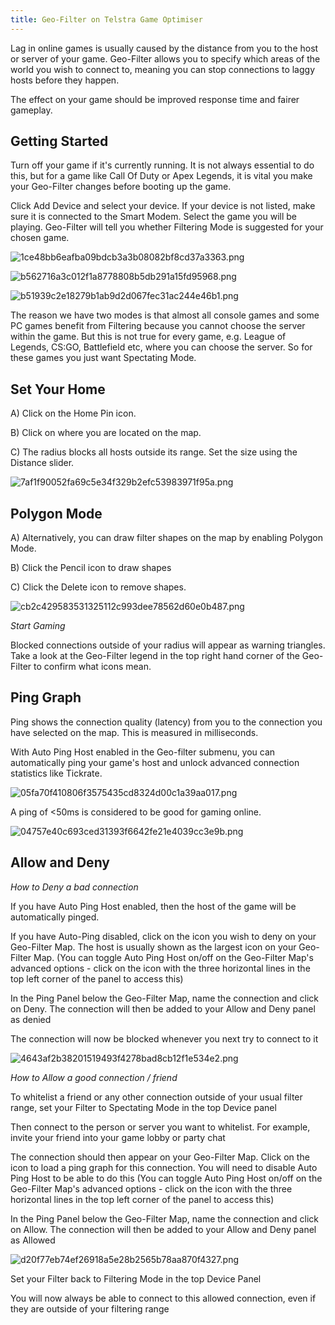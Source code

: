 ```yaml
---
title: Geo-Filter on Telstra Game Optimiser
---
```


Lag in online games is usually caused by the distance from you to the host or server of your game. Geo-Filter allows you to specify which areas of the world you wish to connect to, meaning you can stop connections to laggy hosts before they happen.

The effect on your game should be improved response time and fairer gameplay.

## Getting Started

Turn off your game if it's currently running. It is not always essential to do this, but for a game like Call Of Duty or Apex Legends, it is vital you make your Geo-Filter changes before booting up the game.

Click Add Device and select your device. If your device is not listed, make sure it is connected to the Smart Modem. Select the game you will be playing. Geo-Filter will tell you whether Filtering Mode is suggested for your chosen game.

![1ce48bb6eafba09bdcb3a3b08082bf8cd37a3363.png](geo-filter/1ce48bb6eafba09bdcb3a3b08082bf8cd37a3363.png)

![b562716a3c012f1a8778808b5db291a15fd95968.png](geo-filter/b562716a3c012f1a8778808b5db291a15fd95968.png)

![b51939c2e18279b1ab9d2d067fec31ac244e46b1.png](geo-filter/b51939c2e18279b1ab9d2d067fec31ac244e46b1.png)

The reason we have two modes is that almost all console games and some PC games benefit from Filtering because you cannot choose the server within the game. But this is not true for every game, e.g. League of Legends, CS:GO, Battlefield etc, where you can choose the server. So for these games you just want Spectating Mode.

## Set Your Home

A) Click on the Home Pin icon.

B) Click on where you are located on the map.

C) The radius blocks all hosts outside its range. Set the size using the Distance slider.

![7af1f90052fa69c5e34f329b2efc53983971f95a.png](geo-filter/7af1f90052fa69c5e34f329b2efc53983971f95a.png)

## Polygon Mode

A) Alternatively, you can draw filter shapes on the map by enabling Polygon Mode.

B) Click the Pencil icon to draw shapes

C) Click the Delete icon to remove shapes.

![cb2c429583531325112c993dee78562d60e0b487.png](geo-filter/cb2c429583531325112c993dee78562d60e0b487.png)

*Start Gaming*

Blocked connections outside of your radius will appear as warning triangles. Take a look at the Geo-Filter legend in the top right hand corner of the Geo-Filter to confirm what icons mean.

## Ping Graph

Ping shows the connection quality (latency) from you to the connection you have selected on the map. This is measured in milliseconds.

With Auto Ping Host enabled in the Geo-filter submenu, you can automatically ping your game's host and unlock advanced connection statistics like Tickrate.

![05fa70f410806f3575435cd8324d00c1a39aa017.png](geo-filter/05fa70f410806f3575435cd8324d00c1a39aa017.png)

A ping of <50ms is considered to be good for gaming online.

![04757e40c693ced31393f6642fe21e4039cc3e9b.png](geo-filter/04757e40c693ced31393f6642fe21e4039cc3e9b.png)

## Allow and Deny

*How to Deny a bad connection*

If you have Auto Ping Host enabled, then the host of the game will be automatically pinged.

If you have Auto-Ping disabled, click on the icon you wish to deny on your Geo-Filter Map. The host is usually shown as the largest icon on your Geo-Filter Map. (You can toggle Auto Ping Host on/off on the Geo-Filter Map's advanced options - click on the icon with the three horizontal lines in the top left corner of the panel to access this)

In the Ping Panel below the Geo-Filter Map, name the connection and click on Deny. The connection will then be added to your Allow and Deny panel as denied

The connection will now be blocked whenever you next try to connect to it

![4643af2b38201519493f4278bad8cb12f1e534e2.png](geo-filter/4643af2b38201519493f4278bad8cb12f1e534e2.png)

*How to Allow a good connection / friend* 

To whitelist a friend or any other connection outside of your usual filter range, set your Filter to Spectating Mode in the top Device panel

Then connect to the person or server you want to whitelist. For example, invite your friend into your game lobby or party chat

The connection should then appear on your Geo-Filter Map. Click on the icon to load a ping graph for this connection. You will need to disable Auto Ping Host to be able to do this (You can toggle Auto Ping Host on/off on the Geo-Filter Map's advanced options - click on the icon with the three horizontal lines in the top left corner of the panel to access this)

In the Ping Panel below the Geo-Filter Map, name the connection and click on Allow. The connection will then be added to your Allow and Deny panel as Allowed

![d20f77eb74ef26918a5e28b2565b78aa870f4327.png](geo-filter/d20f77eb74ef26918a5e28b2565b78aa870f4327.png)



Set your Filter back to Filtering Mode in the top Device Panel

You will now always be able to connect to this allowed connection, even if they are outside of your filtering range
